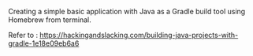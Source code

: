 Creating a simple basic application with Java as a Gradle build tool using Homebrew from terminal.  

Refer to : https://hackingandslacking.com/building-java-projects-with-gradle-1e18e09eb6a6
